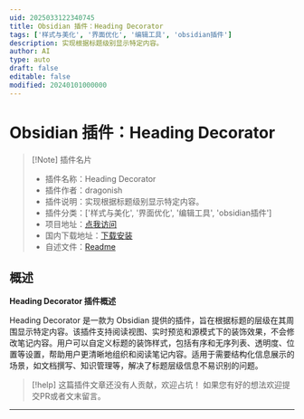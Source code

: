 ```yaml
---
uid: 2025033122340745
title: Obsidian 插件：Heading Decorator
tags: ['样式与美化', '界面优化', '编辑工具', 'obsidian插件']
description: 实现根据标题级别显示特定内容。
author: AI
type: auto
draft: false
editable: false
modified: 20240101000000
---
```


# Obsidian 插件：Heading Decorator

> [!Note] 插件名片
> - 插件名称：Heading Decorator
> - 插件作者：dragonish
> - 插件说明：实现根据标题级别显示特定内容。
> - 插件分类：['样式与美化', '界面优化', '编辑工具', 'obsidian插件']
> - 项目地址：[点我访问](https://github.com/dragonish/obsidian-heading-decorator)
> - 国内下载地址：[下载安装](https://pkmer.cn/products/plugin/pluginMarket/?heading-decorator)
> - 自述文件：[Readme](https://ghproxy.net/https://raw.githubusercontent.com/dragonish/obsidian-heading-decorator/main/README.md)



## 概述

**Heading Decorator 插件概述**

Heading Decorator 是一款为 Obsidian 提供的插件，旨在根据标题的层级在其周围显示特定内容。该插件支持阅读视图、实时预览和源模式下的装饰效果，不会修改笔记内容。用户可以自定义标题的装饰样式，包括有序和无序列表、透明度、位置等设置，帮助用户更清晰地组织和阅读笔记内容。适用于需要结构化信息展示的场景，如文档撰写、知识管理等，解决了标题层级信息不易识别的问题。


> [!help] 
> 这篇插件文章还没有人贡献，欢迎占坑！
> 如果您有好的想法欢迎提交PR或者文末留言。
> 

---



